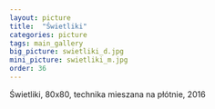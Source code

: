```yaml
---
layout: picture
title:  "Świetliki"
categories: picture
tags: main_gallery
big_picture: swietliki_d.jpg
mini_picture: swietliki_m.jpg
order: 36
---
```

Świetliki, 80x80, technika mieszana na płótnie, 2016
